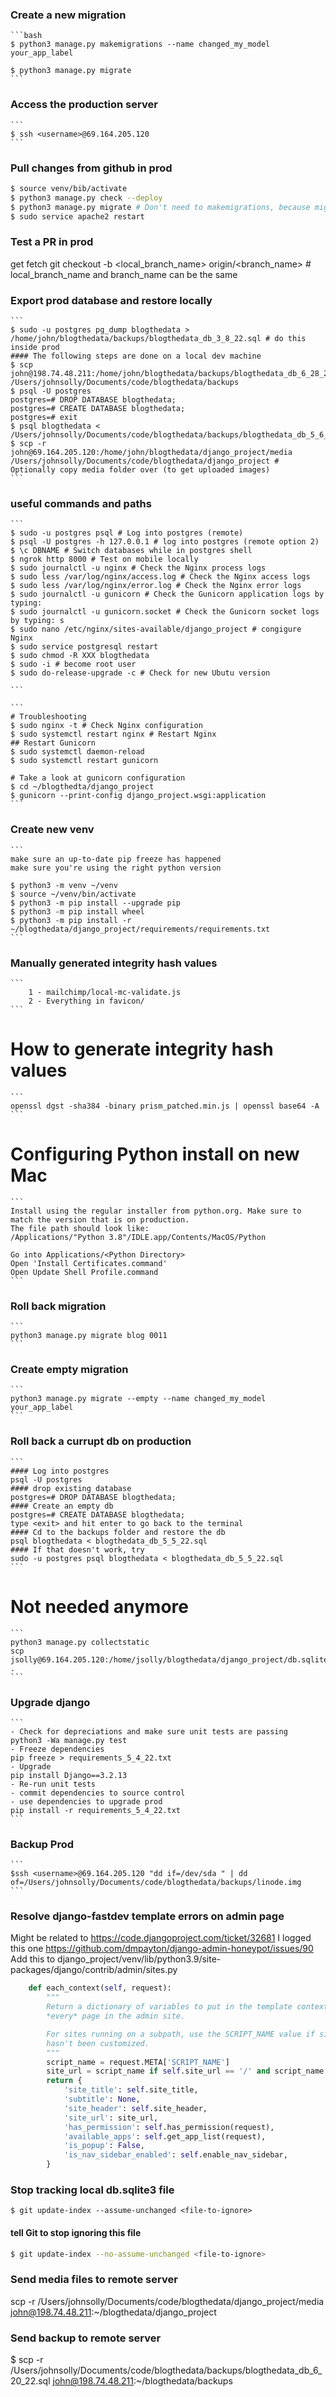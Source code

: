 
### Create a new migration
    ```bash
    $ python3 manage.py makemigrations --name changed_my_model your_app_label

    $ python3 manage.py migrate
    ```

### Access the production server
    ```
    $ ssh <username>@69.164.205.120
    ```

### Pull changes from github in prod
  ```bash
  $ source venv/bib/activate
  $ python3 manage.py check --deploy
  $ python3 manage.py migrate # Don't need to makemigrations, because migrations are already in /migrations
  $ sudo service apache2 restart  
  ```

### Test a PR in prod
get fetch
git checkout -b <local_branch_name> origin/<branch_name> # local_branch_name and branch_name can be the same

### Export prod database and restore locally
    ```
    $ sudo -u postgres pg_dump blogthedata > /home/john/blogthedata/backups/blogthedata_db_3_8_22.sql # do this inside prod
    #### The following steps are done on a local dev machine
    $ scp john@198.74.48.211:/home/john/blogthedata/backups/blogthedata_db_6_28_22.sql /Users/johnsolly/Documents/code/blogthedata/backups
    $ psql -U postgres
    postgres=# DROP DATABASE blogthedata;
    postgres=# CREATE DATABASE blogthedata;
    postgres=# exit
    $ psql blogthedata < /Users/johnsolly/Documents/code/blogthedata/backups/blogthedata_db_5_6_22.sql
    $ scp -r john@69.164.205.120:/home/john/blogthedata/django_project/media /Users/johnsolly/Documents/code/blogthedata/django_project # Optionally copy media folder over (to get uploaded images)
    ```

### useful commands and paths
    ```
    $ sudo -u postgres psql # Log into postgres (remote)
    $ psql -U postgres -h 127.0.0.1 # log into postgres (remote option 2)
    $ \c DBNAME # Switch databases while in postgres shell
    $ ngrok http 8000 # Test on mobile locally
    $ sudo journalctl -u nginx # Check the Nginx process logs
    $ sudo less /var/log/nginx/access.log # Check the Nginx access logs 
    $ sudo less /var/log/nginx/error.log # Check the Nginx error logs 
    $ sudo journalctl -u gunicorn # Check the Gunicorn application logs by typing:
    $ sudo journalctl -u gunicorn.socket # Check the Gunicorn socket logs by typing: s
    $ sudo nano /etc/nginx/sites-available/django_project # congigure Nginx
    $ sudo service postgresql restart
    $ sudo chmod -R XXX blogthedata
    $ sudo -i # become root user
    $ sudo do-release-upgrade -c # Check for new Ubutu version
    
    ```

    ```
    # Troubleshooting
    $ sudo nginx -t # Check Nginx configuration
    $ sudo systemctl restart nginx # Restart Nginx
    ## Restart Gunicorn
    $ sudo systemctl daemon-reload
    $ sudo systemctl restart gunicorn

    # Take a look at gunicorn configuration
    $ cd ~/blogthedta/django_project
    $ gunicorn --print-config django_project.wsgi:application
    ```
    
### Create new venv
    ```
    make sure an up-to-date pip freeze has happened
    make sure you're using the right python version

    $ python3 -m venv ~/venv
    $ source ~/venv/bin/activate
    $ python3 -m pip install --upgrade pip
    $ python3 -m pip install wheel
    $ python3 -m pip install -r ~/blogthedata/django_project/requirements/requirements.txt
    ```

### Manually generated integrity hash values
    ```
        1 - mailchimp/local-mc-validate.js
        2 - Everything in favicon/
    ```

# How to generate integrity hash values
    ```
    openssl dgst -sha384 -binary prism_patched.min.js | openssl base64 -A
    ```

# Configuring Python install on new Mac
    ```
    Install using the regular installer from python.org. Make sure to match the version that is on production.
    The file path should look like:
    /Applications/"Python 3.8"/IDLE.app/Contents/MacOS/Python

    Go into Applications/<Python Directory>
    Open 'Install Certificates.command'
    Open Update Shell Profile.command
    ```


 ### Roll back migration
    ```
    python3 manage.py migrate blog 0011
    ```

 ### Create empty migration 
    ```
    python3 manage.py migrate --empty --name changed_my_model your_app_label
    ```
 ### Roll back a currupt db on production
    ```
    #### Log into postgres
    psql -U postgres
    #### drop existing database
    postgres=# DROP DATABASE blogthedata;
    #### Create an empty db
    postgres=# CREATE DATABASE blogthedata;
    type <exit> and hit enter to go back to the terminal
    #### Cd to the backups folder and restore the db
    psql blogthedata < blogthedata_db_5_5_22.sql
    #### If that doesn't work, try
    sudo -u postgres psql blogthedata < blogthedata_db_5_5_22.sql
    ```

# Not needed anymore
    ```
    python3 manage.py collectstatic
    scp jsolly@69.164.205.120:/home/jsolly/blogthedata/django_project/db.sqlite3 .
    ```

### Upgrade django
    ```
    - Check for depreciations and make sure unit tests are passing
    python3 -Wa manage.py test
    - Freeze dependencies
    pip freeze > requirements_5_4_22.txt
    - Upgrade
    pip install Django==3.2.13
    - Re-run unit tests
    - commit dependencies to source control
    - use dependencies to upgrade prod
    pip install -r requirements_5_4_22.txt
    ```
### Backup Prod
    ```
    $ssh <username>@69.164.205.120 "dd if=/dev/sda " | dd of=/Users/johnsolly/Documents/code/blogthedata/backups/linode.img
    ```

### Resolve django-fastdev template errors on admin page
Might be related to https://code.djangoproject.com/ticket/32681
I logged this one https://github.com/dmpayton/django-admin-honeypot/issues/90 
Add this to
django_project/venv/lib/python3.9/site-packages/django/contrib/admin/sites.py
```py
    def each_context(self, request):
        """
        Return a dictionary of variables to put in the template context for
        *every* page in the admin site.

        For sites running on a subpath, use the SCRIPT_NAME value if site_url
        hasn't been customized.
        """
        script_name = request.META['SCRIPT_NAME']
        site_url = script_name if self.site_url == '/' and script_name else self.site_url
        return {
            'site_title': self.site_title,
            'subtitle': None,
            'site_header': self.site_header,
            'site_url': site_url,
            'has_permission': self.has_permission(request),
            'available_apps': self.get_app_list(request),
            'is_popup': False,
            'is_nav_sidebar_enabled': self.enable_nav_sidebar,
        }
```


### Stop tracking local db.sqlite3 file
```
$ git update-index --assume-unchanged <file-to-ignore>
```

#### tell Git to stop ignoring this file
```bash
$ git update-index --no-assume-unchanged <file-to-ignore>
```

### Send media files to remote server
scp -r /Users/johnsolly/Documents/code/blogthedata/django_project/media john@198.74.48.211:~/blogthedata/django_project

### Send backup to remote server
$ scp -r /Users/johnsolly/Documents/code/blogthedata/backups/blogthedata_db_6_20_22.sql john@198.74.48.211:~/blogthedata/backups